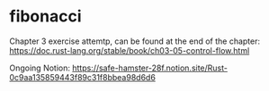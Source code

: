 # fibonacci

Chapter 3 exercise attemtp, can be found at the end of the chapter: https://doc.rust-lang.org/stable/book/ch03-05-control-flow.html

Ongoing Notion: https://safe-hamster-28f.notion.site/Rust-0c9aa135859443f89c31f8bbea98d6d6
